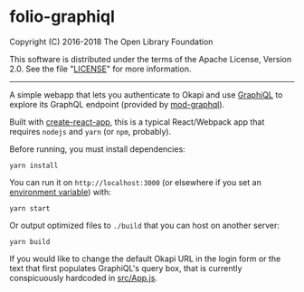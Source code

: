 # folio-graphiql

Copyright (C) 2016-2018 The Open Library Foundation

This software is distributed under the terms of the Apache License,
Version 2.0. See the file "[LICENSE](LICENSE)" for more information.

----

A simple webapp that lets you authenticate to Okapi and use [GraphiQL](https://github.com/graphql/graphiql) to explore its GraphQL endpoint (provided by [mod-graphql](https://github.com/folio-org/mod-graphql)).

Built with [create-react-app](https://github.com/facebook/create-react-app), this is a typical React/Webpack app that requires `nodejs` and `yarn` (or `npm`, probably).

Before running, you must install dependencies:
```
yarn install
```

You can run it on `http://localhost:3000` (or elsewhere if you set an [environment variable](https://github.com/facebook/create-react-app/blob/master/packages/react-scripts/template/README.md#advanced-configuration)) with:
```
yarn start
```

Or output optimized files to `./build` that you can host on another server:
```
yarn build
```

If you would like to change the default Okapi URL in the login form or the text that first populates GraphiQL's query box, that is currently conspicuously hardcoded in [src/App.js](src/App.js).
